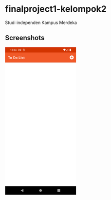 # finalproject1-kelompok2

Studi independen Kampus Merdeka

## Screenshots

<img src="https://github.com/nuryadincjr/finalproject1-kelompok2/blob/main/img/1.png" width="233" height="483">
